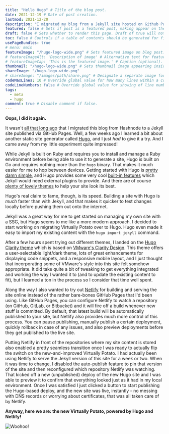 ```yaml
---
title: "Hello Hugo" # Title of the blog post.
date: 2021-12-19 # Date of post creation.
lastmod: 2021-12-20
description: "I migrated my blog from a Jekyll site hosted on Github Pages to a Hugo site stored in Gitlab and published via Netlify" # Description used for search engine.
featured: false # Sets if post is a featured post, making appear on the home page side bar.
draft: false # Sets whether to render this page. Draft of true will not be rendered.
toc: false # Controls if a table of contents should be generated for first-level links automatically.
usePageBundles: true
# menu: main
featureImage: "/hugo-logo-wide.png" # Sets featured image on blog post.
# featureImageAlt: 'Description of image' # Alternative text for featured image.
# featureImageCap: 'This is the featured image.' # Caption (optional).
thumbnail: "/hugo-logo-wide.png" # Sets thumbnail image appearing inside card on homepage.
shareImage: "/hugo-logo-wide.png"
# shareImage: "/images/path/share.png" # Designate a separate image for social media sharing.
codeMaxLines: 10 # Override global value for how many lines within a code block before auto-collapsing.
codeLineNumbers: false # Override global value for showing of line numbers within code block.
tags:
  - meta
  - hugo
comment: true # Disable comment if false.
---
```

**Oops, I did it again.**

It wasn't [all that long ago](/virtually-potato-migrated-to-github-pages) that I migrated this blog from Hashnode to a Jekyll site published via GitHub Pages. Well, a few weeks ago I learned a bit about another static site generator called [Hugo](https://gohugo.io/), and I just *had* to give it a try. And I came away from my little experiment quite impressed!

While Jekyll is built on Ruby and requires you to install and manage a Ruby environment before being able to use it to generate a site, Hugo is built on Go and requires nothing more than the `hugo` binary. That makes it much easier for me to hop between devices. Getting started with Hugo is [pretty damn simple](https://gohugo.io/getting-started/quick-start/), and Hugo provides some very cool [built-in features](https://gohugo.io/about/features/) which Jekyll would need external plugins to provide. And there are of course [plenty of lovely themes](https://themes.gohugo.io/) to help your site look its best.

Hugo's real claim to fame, though, is its speed. Building a site with Hugo is *much* faster than with Jekyll, and that makes it quicker to test changes locally before pushing them out onto the internet. 

Jekyll was a great way for me to get started on managing my own site with a SSG, but Hugo seems to me like a more modern approach. I decided to start working on migrating Virtually Potato over to Hugo. Hugo even made it easy to import my existing content with the `hugo import jekyll` command. 

After a few hours spent trying out different themes, I landed on the [Hugo Clarity theme](https://github.com/chipzoller/hugo-clarity) which is based on [VMware's Clarity Design](https://clarity.design/). This theme offers a user-selectable light/dark theme, lots of great enhancements for displaying code snippets, and a responsive mobile layout, and I just thought that incorporating some of VMware's style into this site felt somehow appropriate. It did take quite a bit of tweaking to get everything integrated and working the way I wanted it to (and to update the existing content to fit), but I learned a ton in the process so I consider that time well spent. 

Along the way I also wanted to try out [Netlify](https://www.netlify.com/) for building and serving the site online instead of the rather bare-bones GitHub Pages that I'd been using. Like GitHub Pages, you can configure Netlify to watch a repository (on GitHub, GitLab, or Bitbucket) and it will fire off a build whenever new stuff is committed. By default, that latest build will be automatically published to your site, but Netlify also provides much more control of this process. You can pause publishing, manually publish a certain deployment, quickly rollback in case of any issues, and also preview deployments before they get published to the live site. 

Putting Netlify in front of the repositories where my site content is stored also enabled a pretty seamless transition once I was ready to actually flip the switch on the new-and-improved Virtually Potato. I had actually been using Netlify to serve the Jekyll version of this site for a week or two. When it was time to change, I disabled the auto-publish feature to pin that version of the site and then reconfigured which repository Netlify was watching. That kicked off a new (unpublished) deploy of the new Hugo site and I was able to preview it to confirm that everything looked just as it had in my local environment. Once I was satisfied I just clicked a button to start publishing the Hugo-based deploy, and the new site was live, instantly - no messing with DNS records or worrying about certificates, that was all taken care of by Netlify. 

**Anyway, here we are: the new Virtually Potato, powered by Hugo and Netlify!**

![Woohoo!](/celebration.gif)